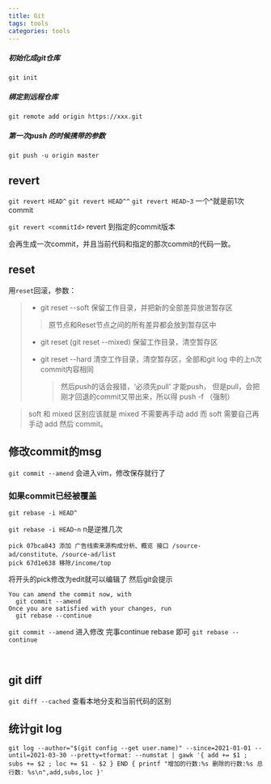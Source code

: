 ```yaml
---
title: Git
tags: tools
categories: tools
---
```




##### 初始化成git仓库

`git init`

##### 绑定到远程仓库

`git remote add origin https://xxx.git`

##### 第一次push 的时候携带的参数

`git push -u origin master`



## revert

`git revert HEAD^`  `git revert HEAD^^`  `git revert HEAD~3`   一个^就是前1次commit 

`git revert <commitId>`  revert 到指定的commit版本

会再生成一次commit，并且当前代码和指定的那次commit的代码一致。



## reset

用` reset `回滚，参数：

> - git reset --soft						  保留工作目录，并把新的全部差异放进暂存区
>
> > 原节点和Reset节点之间的所有差异都会放到暂存区中
>
> - git reset (git reset --mixed)	保留工作目录，清空暂存区
>
> - git reset --hard						 清空工作目录，清空暂存区，全部和git log 中的上n次commit内容相同
>
>   > 然后push的话会报错，‘必须先pull’ 才能push， 但是pull，会把刚才回退的commit又带出来，所以得 push -f   （强制）

>  soft 和 mixed 区别应该就是 mixed 不需要再手动 add 而 soft 需要自己再手动 add 然后 commit。



## 修改commit的msg
`git commit --amend` 
会进入vim，修改保存就行了

### 如果commit已经被覆盖

`git rebase -i HEAD^` 

`git rebase -i HEAD~n` n是逆推几次

```
pick 07bca843 添加 广告线索来源构成分析、概览 接口 /source-ad/constitute、/source-ad/list
pick 67d1e638 移除/income/top
```
将开头的pick修改为edit就可以编辑了
然后git会提示

```
You can amend the commit now, with
  git commit --amend
Once you are satisfied with your changes, run
  git rebase --continue
```
`git commit --amend` 进入修改
完事continue rebase 即可
`git rebase --continue`

​             

## git diff

`git diff --cached` 查看本地分支和当前代码的区别



## 统计git log

```
git log --author="$(git config --get user.name)" --since=2021-01-01 --until=2021-03-30 --pretty=tformat: --numstat | gawk '{ add += $1 ; subs += $2 ; loc += $1 - $2 } END { printf "增加的行数:%s 删除的行数:%s 总行数: %s\n",add,subs,loc }'
```

